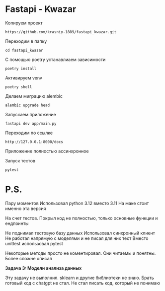 # Fastapi - Kwazar

Копируем проект

`https://github.com/krasniy-1889/fastapi_kwazar.git`

Переходим в папку

`cd fastapi_kwazar`

С помощью poetry устанавлиаем зависимости

`poetry install`

Активируем venv

`poetry shell`

Делаем миграцию alembic

`alembic upgrade head`

Запускаем приложение

`fastapi dev app/main.py`

Переходим по ссылке

`http://127.0.0.1:8000/docs`

Приложение полностью ассинхронное

Запуск тестов

`pytest`


# P.S.

Пару моментов
Использовал python 3.12 вместо 3.11
На маке стоит именно эта версия

На счет тестов.
Покрыл код не полностью, только основные функции и ендпоинты

Не поднимал тестовую базу данных
Использовал синхронный клиент
Не работал напрямую с моделями и не писал для них тест
Вместо unittest использовал pytest

Некоторые методы просто не коментировал. Они читаемы и понятны. Более сложне описал

**Задача 3: Модели анализа данных**

Эту задачу не выполнил. sklearn и другие библиотеки не знаю. Брать готовый код с chatgpt не стал. Не стал писать код, который не понимаю










